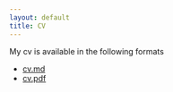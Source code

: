 ```yaml
---
layout: default
title: CV
---
```


My cv is available in the following formats

* [cv.md](cv.md)
* [cv.pdf](cv.pdf)
